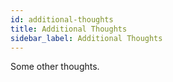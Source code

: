 ```yaml
---
id: additional-thoughts
title: Additional Thoughts
sidebar_label: Additional Thoughts
---
```


Some other thoughts.
